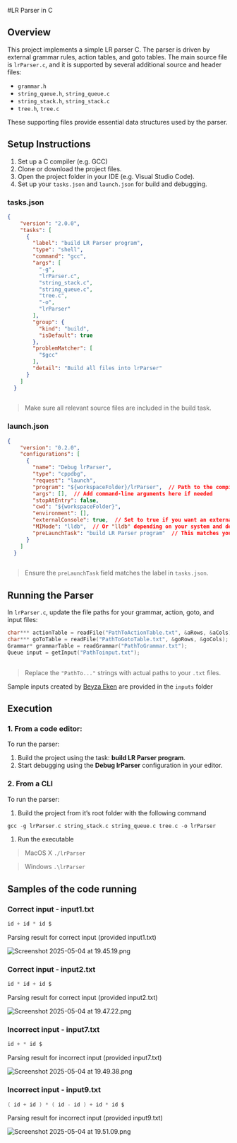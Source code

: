 #LR Parser in C

## Overview

This project implements a simple LR parser C. The parser is driven by external grammar rules, action tables, and goto tables. The main source file is `lrParser.c`, and it is supported by several additional source and header files:

- `grammar.h`
- `string_queue.h`, `string_queue.c`
- `string_stack.h`, `string_stack.c`
- `tree.h`, `tree.c`

These supporting files provide essential data structures used by the parser.

## Setup Instructions

1. Set up a C compiler (e.g. GCC)
2. Clone or download the project files.
3. Open the project folder in your IDE (e.g. Visual Studio Code).
4. Set up your `tasks.json` and `launch.json` for build and debugging.

### tasks.json

```json
{
    "version": "2.0.0",
    "tasks": [
      {
        "label": "build LR Parser program",
        "type": "shell",
        "command": "gcc",
        "args": [
          "-g",
          "lrParser.c",
          "string_stack.c",
          "string_queue.c",
          "tree.c",
          "-o",
          "lrParser"
        ],
        "group": {
          "kind": "build",
          "isDefault": true
        },
        "problemMatcher": [
          "$gcc"
        ],
        "detail": "Build all files into lrParser"
      }
    ]
  }
  
```

> Make sure all relevant source files are included in the build task.
> 

### launch.json

```json
{
    "version": "0.2.0",
    "configurations": [
      {
        "name": "Debug lrParser",
        "type": "cppdbg",
        "request": "launch",
        "program": "${workspaceFolder}/lrParser",  // Path to the compiled binary
        "args": [],  // Add command-line arguments here if needed
        "stopAtEntry": false,
        "cwd": "${workspaceFolder}",
        "environment": [],
        "externalConsole": true,  // Set to true if you want an external console
        "MIMode": "lldb",  // Or "lldb" depending on your system and debugger
        "preLaunchTask": "build LR Parser program"  // This matches your task label
      }
    ]
  }
  
```

> Ensure the `preLaunchTask` field matches the label in `tasks.json`.
> 

## Running the Parser

In `lrParser.c`, update the file paths for your grammar, action, goto, and input files:

```c
char*** actionTable = readFile("PathToActionTable.txt", &aRows, &aCols);
char*** goToTable = readFile("PathToGotoTable.txt", &goRows, &goCols);
Grammar* grammarTable = readGrammar("PathToGrammar.txt");
Queue input = getInput("PathToinput.txt");
   
```

> Replace the `"PathTo..."` strings with actual paths to your `.txt` files.

Sample inputs created by [Beyza Eken](github.com/beken) are provided in the `inputs` folder

## Execution

### 1. From a code editor:

To run the parser:

1. Build the project using the task: **build LR Parser program**.
2. Start debugging using the **Debug lrParser** configuration in your editor.

### 2. From a CLI

To run the parser:

1. Build the project from it’s root folder with the following command

```c
gcc -g lrParser.c string_stack.c string_queue.c tree.c -o lrParser
```

1. Run the executable

> MacOS X `./lrParser`
> 

> Windows `.\lrParser`
> 

## Samples of the code running

### Correct input - input1.txt

```c
id + id * id $
```

Parsing result for correct input (provided input1.txt)

![Screenshot 2025-05-04 at 19.45.19.png](attachment:616b8d3b-5094-4800-84af-4904e55b5add:Screenshot_2025-05-04_at_19.45.19.png)

### Correct input - input2.txt

```c
id * id + id $
```

Parsing result for correct input (provided input2.txt)

![Screenshot 2025-05-04 at 19.47.22.png](attachment:d4e5f941-176d-44e3-95cc-2c1be26e12e5:Screenshot_2025-05-04_at_19.47.22.png)

### Incorrect input - input7.txt

```c
id + * id $
```

Parsing result for incorrect input (provided input7.txt)

![Screenshot 2025-05-04 at 19.49.38.png](attachment:fae1e652-6dc8-4c22-a7fd-b4bab787ff41:Screenshot_2025-05-04_at_19.49.38.png)

### Incorrect input - input9.txt

```c
( id + id ) * ( id - id ) + id * id $
```

Parsing result for incorrect input (provided input9.txt)

![Screenshot 2025-05-04 at 19.51.09.png](attachment:ea607eee-a9bc-4302-ae5f-9ae2fd246671:Screenshot_2025-05-04_at_19.51.09.png)